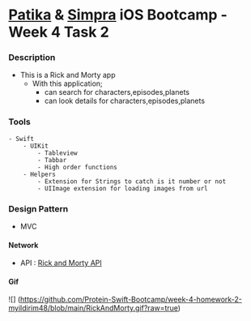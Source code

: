 # [Patika](https://www.patika.dev) & [Simpra](https://simprasuite.com.tr) iOS Bootcamp - Week 4 Task 2

 ### Description
- This is a Rick and Morty app
    - With this application;
        - can search for characters,episodes,planets
        - can look details for characters,episodes,planets

 ### Tools
    - Swift
        - UIKit
            - Tableview
            - Tabbar
            - High order functions
        - Helpers
            - Extension for Strings to catch is it number or not
            - UIImage extension for loading images from url

 ### Design Pattern
- MVC

 #### Network
- API : [Rick and Morty API](https://rickandmortyapi.com/)

 #### Gif
 ![] (https://github.com/Protein-Swift-Bootcamp/week-4-homework-2-myildirim48/blob/main/RickAndMorty.gif?raw=true)
